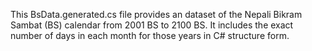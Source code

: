 This BsData.generated.cs file provides an dataset of the Nepali Bikram Sambat (BS) calendar from 2001 BS to 2100 BS. It includes the exact number of days in each month for those years in C# structure form.